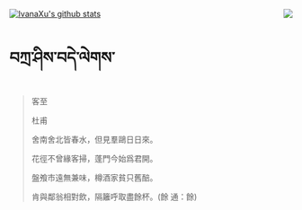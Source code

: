 [![IvanaXu's github stats](https://github-readme-stats.vercel.app/api?username=IvanaXu&show_icons=true&theme=vue-dark)](https://github.com/anuraghazra/github-readme-stats)
<img align="right" src="https://github-readme-stats.vercel.app/api/top-langs/?username=IvanaXu&langs_count=3&theme=graywhite" />
# བཀྲ་ཤིས་བདེ་ལེགས་
> 客至
> 
> 杜甫
> 
> 舍南舍北皆春水，但見羣鷗日日來。
> 
> 花徑不曾緣客掃，蓬門今始爲君開。
> 
> 盤飧市遠無兼味，樽酒家貧只舊醅。
> 
> 肯與鄰翁相對飲，隔籬呼取盡餘杯。(餘 通：餘)
>